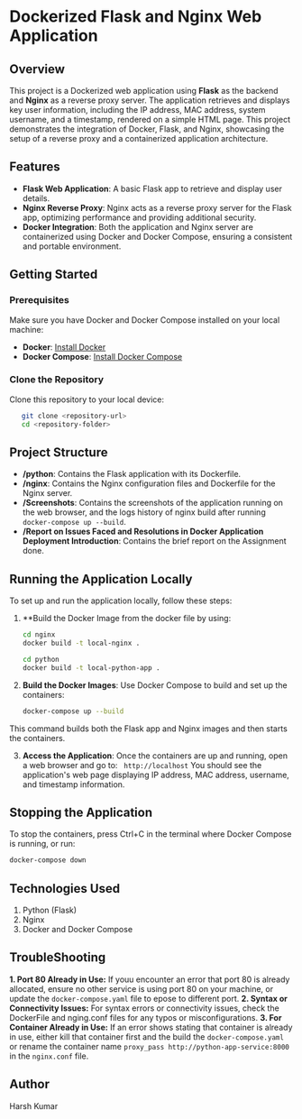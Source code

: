 # Dockerized Flask and Nginx Web Application

## Overview
This project is a Dockerized web application using **Flask** as the backend and **Nginx** as a reverse proxy server. The application retrieves and displays key user information, including the IP address, MAC address, system username, and a timestamp, rendered on a simple HTML page. This project demonstrates the integration of Docker, Flask, and Nginx, showcasing the setup of a reverse proxy and a containerized application architecture.

## Features
- **Flask Web Application**: A basic Flask app to retrieve and display user details.
- **Nginx Reverse Proxy**: Nginx acts as a reverse proxy server for the Flask app, optimizing performance and providing additional security.
- **Docker Integration**: Both the application and Nginx server are containerized using Docker and Docker Compose, ensuring a consistent and portable environment.

## Getting Started

### Prerequisites
Make sure you have Docker and Docker Compose installed on your local machine:
- **Docker**: [Install Docker](https://docs.docker.com/get-docker/)
- **Docker Compose**: [Install Docker Compose](https://docs.docker.com/compose/install/)

### Clone the Repository
Clone this repository to your local device:
```bash
   git clone <repository-url>
   cd <repository-folder>
```

## Project Structure
- **/python**: Contains the Flask application with its Dockerfile.
- **/nginx**: Contains the Nginx configuration files and Dockerfile for the Nginx server.
- **/Screenshots**: Contains the screenshots of the application running on the web browser, and the logs history of nginx build after running ```docker-compose up --build```.
- **/Report on Issues Faced and Resolutions in Docker Application Deployment
Introduction**: Contains the brief report on the Assignment done.

## Running the Application Locally
To set up and run the application locally, follow these steps:
1. **Build the Docker Image from the docker file by using:
   ```bash
   cd nginx
   docker build -t local-nginx .
   ```
   ```bash
   cd python
   docker build -t local-python-app .
   ```

2. **Build the Docker Images**: Use Docker Compose to build and set up the containers:
   ```bash
   docker-compose up --build

This command builds both the Flask app and Nginx images and then starts the containers.

3. **Access the Application**: Once the containers are up and running, open a web browser and go to:
   ``` http://localhost```
   You should see the application's web page displaying IP address, MAC address, username, and timestamp information.

## Stopping the Application
To stop the containers, press Ctrl+C in the terminal where Docker Compose is running, or run:
   ```bash
   docker-compose down
```
## Technologies Used
1. Python (Flask)
2. Nginx
3. Docker and Docker Compose

## TroubleShooting
**1. Port 80 Already in Use:** If youu encounter an error that port 80 is already allocated, ensure no other service is using port 80 on your machine, or update the ```docker-compose.yaml``` file to epose to different port.
**2. Syntax or Connectivity Issues:** For syntax errors or connectivity issues, check the DockerFile and nging.conf files for any typos or misconfigurations.
**3. For Container Already in Use:** If an error shows stating that container is already in use, either kill that container first and the build the ```docker-compose.yaml``` or rename the container name  ```proxy_pass http://python-app-service:8000``` in the ```nginx.conf``` file.

## Author
Harsh Kumar

